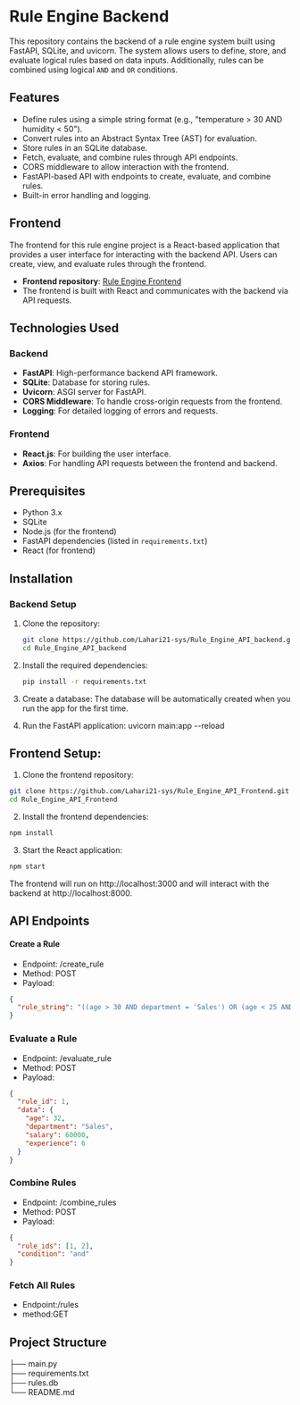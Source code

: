 # Rule Engine Backend

This repository contains the backend of a rule engine system built using FastAPI, SQLite, and uvicorn. The system allows users to define, store, and evaluate logical rules based on data inputs. Additionally, rules can be combined using logical `AND` and `OR` conditions.

## Features

- Define rules using a simple string format (e.g., "temperature > 30 AND humidity < 50").
- Convert rules into an Abstract Syntax Tree (AST) for evaluation.
- Store rules in an SQLite database.
- Fetch, evaluate, and combine rules through API endpoints.
- CORS middleware to allow interaction with the frontend.
- FastAPI-based API with endpoints to create, evaluate, and combine rules.
- Built-in error handling and logging.

## Frontend

The frontend for this rule engine project is a React-based application that provides a user interface for interacting with the backend API. Users can create, view, and evaluate rules through the frontend.

- **Frontend repository**: [Rule Engine Frontend](https://github.com/shivateja20013/rule_engine_frontend)
- The frontend is built with React and communicates with the backend via API requests.

## Technologies Used

### Backend
- **FastAPI**: High-performance backend API framework.
- **SQLite**: Database for storing rules.
- **Uvicorn**: ASGI server for FastAPI.
- **CORS Middleware**: To handle cross-origin requests from the frontend.
- **Logging**: For detailed logging of errors and requests.

### Frontend
- **React.js**: For building the user interface.
- **Axios**: For handling API requests between the frontend and backend.

## Prerequisites

- Python 3.x
- SQLite
- Node.js (for the frontend)
- FastAPI dependencies (listed in `requirements.txt`)
- React (for frontend)

## Installation

### Backend Setup

1. Clone the repository:
   ```bash
   git clone https://github.com/Lahari21-sys/Rule_Engine_API_backend.git
   cd Rule_Engine_API_backend
   ```

2. Install the required dependencies:
    ```bash
    pip install -r requirements.txt
    ```

3. Create a database: The database will be automatically created when you run the app for the first time.

4. Run the FastAPI application:
uvicorn main:app --reload

## Frontend Setup:
1. Clone the frontend repository:
```bash
git clone https://github.com/Lahari21-sys/Rule_Engine_API_Frontend.git
cd Rule_Engine_API_Frontend
```

2. Install the frontend dependencies: 
```bash 
npm install 
```

3. Start the React application:
```bash
npm start
```

The frontend will run on http://localhost:3000 and will interact with the backend at http://localhost:8000.

## API Endpoints
#### Create a Rule
+ Endpoint: /create_rule
+ Method: POST
+ Payload:
```json
{
  "rule_string": "((age > 30 AND department = 'Sales') OR (age < 25 AND department = 'Marketing')) AND (salary > 50000 OR experience > 5)"
}
```

### Evaluate a Rule
+ Endpoint: /evaluate_rule
+ Method: POST
+ Payload:
```json
{
  "rule_id": 1,
  "data": {
    "age": 32,
    "department": "Sales",
    "salary": 60000,
    "experience": 6
  }
}

```

### Combine Rules
+ Endpoint: /combine_rules
+ Method: POST
+ Payload:
```json
{
  "rule_ids": [1, 2],
  "condition": "and"
}

```

### Fetch All Rules
+ Endpoint:/rules
+ method:GET

## Project Structure
├── main.py            
├── requirements.txt   
├── rules.db             
└── README.md            


